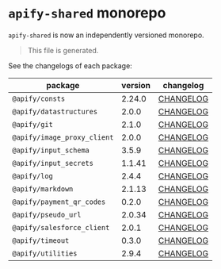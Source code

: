 # `apify-shared` monorepo

`apify-shared` is now an independently versioned monorepo.

> This file is generated.

See the changelogs of each package:

package | version | changelog
--------|---------|----------
`@apify/consts` | 2.24.0 | [CHANGELOG](./packages/consts/CHANGELOG.md)
`@apify/datastructures` | 2.0.0 | [CHANGELOG](./packages/datastructures/CHANGELOG.md)
`@apify/git` | 2.1.0 | [CHANGELOG](./packages/git/CHANGELOG.md)
`@apify/image_proxy_client` | 2.0.0 | [CHANGELOG](./packages/image_proxy_client/CHANGELOG.md)
`@apify/input_schema` | 3.5.9 | [CHANGELOG](./packages/input_schema/CHANGELOG.md)
`@apify/input_secrets` | 1.1.41 | [CHANGELOG](./packages/input_secrets/CHANGELOG.md)
`@apify/log` | 2.4.4 | [CHANGELOG](./packages/log/CHANGELOG.md)
`@apify/markdown` | 2.1.13 | [CHANGELOG](./packages/markdown/CHANGELOG.md)
`@apify/payment_qr_codes` | 0.2.0 | [CHANGELOG](./packages/payment_qr_codes/CHANGELOG.md)
`@apify/pseudo_url` | 2.0.34 | [CHANGELOG](./packages/pseudo_url/CHANGELOG.md)
`@apify/salesforce_client` | 2.0.1 | [CHANGELOG](./packages/salesforce_client/CHANGELOG.md)
`@apify/timeout` | 0.3.0 | [CHANGELOG](./packages/timeout/CHANGELOG.md)
`@apify/utilities` | 2.9.4 | [CHANGELOG](./packages/utilities/CHANGELOG.md)
